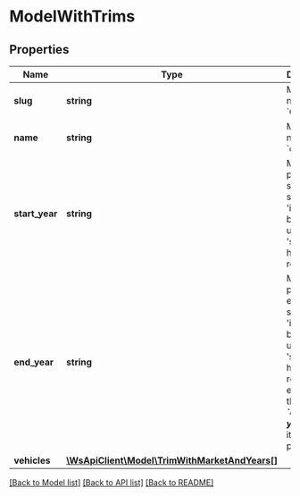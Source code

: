 # ModelWithTrims

## Properties
Name | Type | Description | Notes
------------ | ------------- | ------------- | -------------
**slug** | **string** | Model name (e.g. &#x60;Outlander&#x60;) | 
**name** | **string** | Model slug name (e.g. &#x60;outlander&#x60;) | 
**start_year** | **string** | Model production start year. It should be &#39;integer&#39; but it is used as &#39;string&#39; by historical reasons. | 
**end_year** | **string** | Model production end year. It should be &#39;integer&#39; but it is used as &#39;string&#39; by  historical reasons.  It equals to the __*&#x60;current year + 1&#x60;*__ if it is still in production. | 
**vehicles** | [**\WsApiClient\Model\TrimWithMarketAndYears[]**](TrimWithMarketAndYears.md) |  | 

[[Back to Model list]](../README.md#documentation-for-models) [[Back to API list]](../README.md#documentation-for-api-endpoints) [[Back to README]](../README.md)


